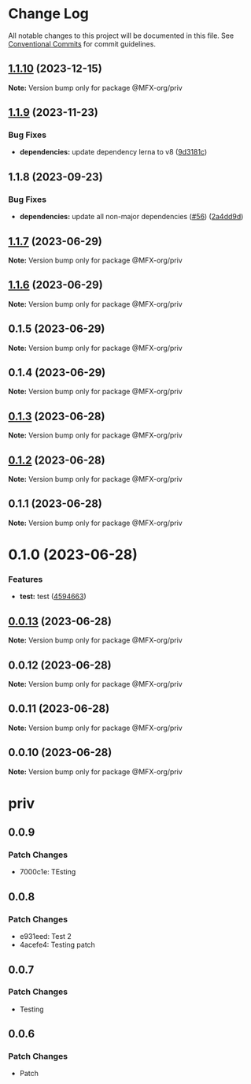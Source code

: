 # Change Log

All notable changes to this project will be documented in this file.
See [Conventional Commits](https://conventionalcommits.org) for commit guidelines.

## [1.1.10](https://github.com/MFX-com/testing-packages/compare/@MFX-org/priv@1.1.9...@MFX-org/priv@1.1.10) (2023-12-15)

**Note:** Version bump only for package @MFX-org/priv





## [1.1.9](https://github.com/MFX-com/testing-packages/compare/@MFX-org/priv@1.1.8...@MFX-org/priv@1.1.9) (2023-11-23)


### Bug Fixes

* **dependencies:** update dependency lerna to v8 ([9d3181c](https://github.com/MFX-com/testing-packages/commit/9d3181cbbf32dda008cf2b2cd5366daf072dc749))





## 1.1.8 (2023-09-23)


### Bug Fixes

* **dependencies:** update all non-major dependencies ([#56](https://github.com/MFX-com/testing-packages/issues/56)) ([2a4dd9d](https://github.com/MFX-com/testing-packages/commit/2a4dd9dfaeb51305235c1f7c19d2d7e5d6f217c3))





## [1.1.7](https://github.com/MFX-com/testing-packages/compare/@MFX-org/priv@1.1.6...@MFX-org/priv@1.1.7) (2023-06-29)

**Note:** Version bump only for package @MFX-org/priv





## [1.1.6](https://github.com/MFX-com/testing-packages/compare/@MFX-org/priv@0.1.5...@MFX-org/priv@1.1.6) (2023-06-29)

**Note:** Version bump only for package @MFX-org/priv





## 0.1.5 (2023-06-29)

**Note:** Version bump only for package @MFX-org/priv





## 0.1.4 (2023-06-29)

**Note:** Version bump only for package @MFX-org/priv





## [0.1.3](https://github.com/MFX-com/testing-packages/compare/@MFX-org/priv@0.0.10...@MFX-org/priv@0.1.3) (2023-06-28)

**Note:** Version bump only for package @MFX-org/priv





## [0.1.2](https://github.com/MFX-com/testing-packages/compare/@MFX-org/priv@0.0.10...@MFX-org/priv@0.1.2) (2023-06-28)

**Note:** Version bump only for package @MFX-org/priv





## 0.1.1 (2023-06-28)

**Note:** Version bump only for package @MFX-org/priv





# 0.1.0 (2023-06-28)


### Features

* **test:** test ([4594663](https://github.com/MFX-com/testing-packages/commit/45946636673884a211bb2e568153a3d47d4f0f9b))





## [0.0.13](https://github.com/MFX-com/testing-packages/compare/@MFX-org/priv@0.0.10...@MFX-org/priv@0.0.13) (2023-06-28)

**Note:** Version bump only for package @MFX-org/priv






## 0.0.12 (2023-06-28)

**Note:** Version bump only for package @MFX-org/priv





## 0.0.11 (2023-06-28)

**Note:** Version bump only for package @MFX-org/priv





## 0.0.10 (2023-06-28)

**Note:** Version bump only for package @MFX-org/priv





# priv

## 0.0.9

### Patch Changes

- 7000c1e: TEsting

## 0.0.8

### Patch Changes

- e931eed: Test 2
- 4acefe4: Testing patch

## 0.0.7

### Patch Changes

- Testing

## 0.0.6

### Patch Changes

- Patch
